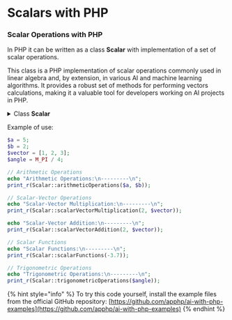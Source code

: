 # Scalars with PHP

### Scalar Operations with PHP

In PHP  it can be written as a class **Scalar** with implementation of a set of scalar operations.

This class is a PHP implementation of scalar operations commonly used in linear algebra and, by extension, in various AI and machine learning algorithms. It provides a robust set of methods for performing vectors calculations, making it a valuable tool for developers working on AI projects in PHP.

<details>

<summary>Class <strong>Scalar</strong></summary>

```php
<?php

class Scalar
{
    // Basic Arithmetic Operations
    public static function arithmeticOperations(float $a, float $b): array
    {
        return [
            'addition' => $a + $b,
            'subtraction' => $a - $b,
            'multiplication' => $a * $b,
            'division' => $b != 0 ? $a / $b : 'undefined',
            'modulus' => fmod($a, $b),
            'exponentiation' => $a ** $b
        ];
    }

    // Scalar-Vector Operations
    public static function scalarVectorMultiplication(float $scalar, array $vector): array
    {
        return array_map(fn($x) => $x * $scalar, $vector);
    }

    public static function scalarVectorAddition(float $scalar, array $vector): array
    {
        return array_map(fn($x) => $x + $scalar, $vector);
    }

    // Scalar Functions
    public static function scalarFunctions(float $x): array
    {
        return [
            'absolute' => abs($x),
            'ceiling' => ceil($x),
            'floor' => floor($x),
            'round' => round($x),
            'exponential' => exp($x),
            'logarithm' => $x > 0 ? log($x) : 'undefined',
            'square_root' => sqrt(abs($x))
        ];
    }

    // Trigonometric Operations
    public static function trigonometricOperations(float $angle): array
    {
        return [
            'sine' => sin($angle),
            'cosine' => cos($angle),
            'tangent' => tan($angle)
        ];
    }

    // Random Number Generation
    public static function randomNumbers(): array
    {
        return [
            'rand_int' => rand(1, 10),
            'mt_rand_int' => mt_rand(1, 10),
            'lcg_value' => lcg_value()
        ];
    }

    // Comparison Operations
    public static function comparisonOperations(float $a, float $b): array
    {
        return [
            'greater_than' => $a > $b,
            'less_than' => $a < $b,
            'equal' => $a == $b,
            'not_equal' => $a != $b,
            'greater_or_equal' => $a >= $b,
            'less_or_equal' => $a <= $b
        ];
    }

    // Bitwise Operations
    public static function bitwiseOperations(int $a, int $b): array
    {
        return [
            'bitwise_and' => $a & $b,
            'bitwise_or' => $a | $b,
            'bitwise_xor' => $a ^ $b,
            'bitwise_not' => ~$a,
            'left_shift' => $a << 1,
            'right_shift' => $a >> 1
        ];
    }
}
```

</details>

Example of use:

```php
$a = 5;
$b = 2;
$vector = [1, 2, 3];
$angle = M_PI / 4;

// Arithmetic Operations
echo "Arithmetic Operations:\n---------\n";
print_r(Scalar::arithmeticOperations($a, $b));

// Scalar-Vector Operations
echo "Scalar-Vector Multiplication:\n---------\n";
print_r(Scalar::scalarVectorMultiplication(2, $vector));

echo "Scalar-Vector Addition:\n---------\n";
print_r(Scalar::scalarVectorAddition(2, $vector));

// Scalar Functions
echo "Scalar Functions:\n---------\n";
print_r(Scalar::scalarFunctions(-3.7));

// Trigonometric Operations
echo "Trigonometric Operations:\n---------\n";
print_r(Scalar::trigonometricOperations($angle));
```

{% hint style="info" %}
To try this code yourself, install the example files from the official GitHub repository: [https://github.com/apphp/ai-with-php-examples](https://github.com/apphp/ai-with-php-examples)
{% endhint %}
